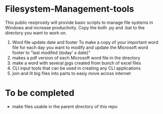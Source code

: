 # Filesystem-Management-tools
This public resiprosity will provide basic scripts to manage file systems in Windows and increase productivity. 
Copy the both .py and .bat to the directory you want to work on.
1. Word file update date and footer 
To make a copy of your important word file for each day you want to modify and update the Microsoft word footer to "last modifed {today' s date}"
2. makes a pdf version of each Microsoft word file in the directory
3. make a word with several jpgs created from bunch of excel files
4. CLI input tools that can be used in creating any CLI applications
5. join and lit big files into parts to easiy move across internet
# To be completed
- make files usable in the parent directory of this repo